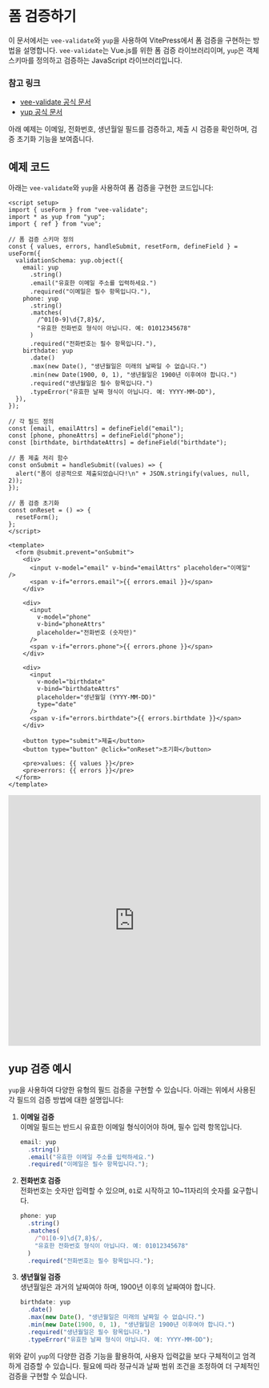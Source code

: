 # 폼 검증하기

이 문서에서는 `vee-validate`와 `yup`을 사용하여 VitePress에서 폼 검증을 구현하는 방법을 설명합니다. `vee-validate`는 Vue.js를 위한 폼 검증 라이브러리이며, `yup`은 객체 스키마를 정의하고 검증하는 JavaScript 라이브러리입니다.

### 참고 링크

- [vee-validate 공식 문서](https://vee-validate.logaretm.com/v4)
- [yup 공식 문서](https://github.com/jquense/yup)

아래 예제는 이메일, 전화번호, 생년월일 필드를 검증하고, 제출 시 검증을 확인하며, 검증 초기화 기능을 보여줍니다.

## 예제 코드

아래는 `vee-validate`와 `yup`을 사용하여 폼 검증을 구현한 코드입니다:

```vue
<script setup>
import { useForm } from "vee-validate";
import * as yup from "yup";
import { ref } from "vue";

// 폼 검증 스키마 정의
const { values, errors, handleSubmit, resetForm, defineField } = useForm({
  validationSchema: yup.object({
    email: yup
      .string()
      .email("유효한 이메일 주소를 입력하세요.")
      .required("이메일은 필수 항목입니다."),
    phone: yup
      .string()
      .matches(
        /^01[0-9]\d{7,8}$/,
        "유효한 전화번호 형식이 아닙니다. 예: 01012345678"
      )
      .required("전화번호는 필수 항목입니다."),
    birthdate: yup
      .date()
      .max(new Date(), "생년월일은 미래의 날짜일 수 없습니다.")
      .min(new Date(1900, 0, 1), "생년월일은 1900년 이후여야 합니다.")
      .required("생년월일은 필수 항목입니다.")
      .typeError("유효한 날짜 형식이 아닙니다. 예: YYYY-MM-DD"),
  }),
});

// 각 필드 정의
const [email, emailAttrs] = defineField("email");
const [phone, phoneAttrs] = defineField("phone");
const [birthdate, birthdateAttrs] = defineField("birthdate");

// 폼 제출 처리 함수
const onSubmit = handleSubmit((values) => {
  alert("폼이 성공적으로 제출되었습니다!\n" + JSON.stringify(values, null, 2));
});

// 폼 검증 초기화
const onReset = () => {
  resetForm();
};
</script>

<template>
  <form @submit.prevent="onSubmit">
    <div>
      <input v-model="email" v-bind="emailAttrs" placeholder="이메일" />
      <span v-if="errors.email">{{ errors.email }}</span>
    </div>

    <div>
      <input
        v-model="phone"
        v-bind="phoneAttrs"
        placeholder="전화번호 (숫자만)"
      />
      <span v-if="errors.phone">{{ errors.phone }}</span>
    </div>

    <div>
      <input
        v-model="birthdate"
        v-bind="birthdateAttrs"
        placeholder="생년월일 (YYYY-MM-DD)"
        type="date"
      />
      <span v-if="errors.birthdate">{{ errors.birthdate }}</span>
    </div>

    <button type="submit">제출</button>
    <button type="button" @click="onReset">초기화</button>

    <pre>values: {{ values }}</pre>
    <pre>errors: {{ errors }}</pre>
  </form>
</template>
```

<iframe
  src="https://stackblitz.com/edit/ublm1d?embed=1&file=src%2FApp.vue"
  style="width: 100%; height: 500px; border: 0; overflow: hidden;"
  title="Form Validation Example"
></iframe>

## yup 검증 예시

`yup`을 사용하여 다양한 유형의 필드 검증을 구현할 수 있습니다. 아래는 위에서 사용된 각 필드의 검증 방법에 대한 설명입니다:

1. **이메일 검증**  
   이메일 필드는 반드시 유효한 이메일 형식이어야 하며, 필수 입력 항목입니다.

   ```javascript
   email: yup
     .string()
     .email("유효한 이메일 주소를 입력하세요.")
     .required("이메일은 필수 항목입니다.");
   ```

2. **전화번호 검증**  
   전화번호는 숫자만 입력할 수 있으며, `01`로 시작하고 10~11자리의 숫자를 요구합니다.

   ```javascript
   phone: yup
     .string()
     .matches(
       /^01[0-9]\d{7,8}$/,
       "유효한 전화번호 형식이 아닙니다. 예: 01012345678"
     )
     .required("전화번호는 필수 항목입니다.");
   ```

3. **생년월일 검증**  
   생년월일은 과거의 날짜여야 하며, 1900년 이후의 날짜여야 합니다.
   ```javascript
   birthdate: yup
     .date()
     .max(new Date(), "생년월일은 미래의 날짜일 수 없습니다.")
     .min(new Date(1900, 0, 1), "생년월일은 1900년 이후여야 합니다.")
     .required("생년월일은 필수 항목입니다.")
     .typeError("유효한 날짜 형식이 아닙니다. 예: YYYY-MM-DD");
   ```

위와 같이 `yup`의 다양한 검증 기능을 활용하여, 사용자 입력값을 보다 구체적이고 엄격하게 검증할 수 있습니다.
필요에 따라 정규식과 날짜 범위 조건을 조정하여 더 구체적인 검증을 구현할 수 있습니다.
